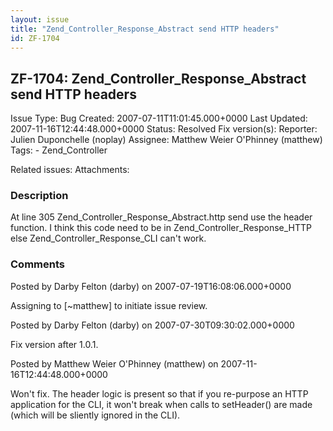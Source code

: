 ```yaml
---
layout: issue
title: "Zend_Controller_Response_Abstract send HTTP headers"
id: ZF-1704
---
```


ZF-1704: Zend\_Controller\_Response\_Abstract send HTTP headers 
----------------------------------------------------------------

 Issue Type: Bug Created: 2007-07-11T11:01:45.000+0000 Last Updated: 2007-11-16T12:44:48.000+0000 Status: Resolved Fix version(s): 
 Reporter:  Julien Duponchelle (noplay)  Assignee:  Matthew Weier O'Phinney (matthew)  Tags: - Zend\_Controller
 
 Related issues: 
 Attachments: 
### Description

At line 305 Zend\_Controller\_Response\_Abstract.http send use the header function. I think this code need to be in Zend\_Controller\_Response\_HTTP else Zend\_Controller\_Response\_CLI can't work.

 

 

### Comments

Posted by Darby Felton (darby) on 2007-07-19T16:08:06.000+0000

Assigning to [~matthew] to initiate issue review.

 

 

Posted by Darby Felton (darby) on 2007-07-30T09:30:02.000+0000

Fix version after 1.0.1.

 

 

Posted by Matthew Weier O'Phinney (matthew) on 2007-11-16T12:44:48.000+0000

Won't fix. The header logic is present so that if you re-purpose an HTTP application for the CLI, it won't break when calls to setHeader() are made (which will be sliently ignored in the CLI).

 

 